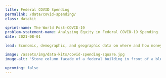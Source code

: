 ```yaml
---
title: Federal COVID Spending
permalink: /data/covid-spending/
class: datakit

sprint-name: The World Post-COVID-19
problem-statement-name: Analyzing Equity in Federal COVID-19 Spending
date: 2021-08-01

lead: Economic, demographic, and geographic data on where and how money was dispersed during COVID-19

image: /assets/img/data-kits/covid-spending-square.jpg
image-alt: 'Stone column facade of a federal building in front of a blue sky'

upcoming: false
---
```

